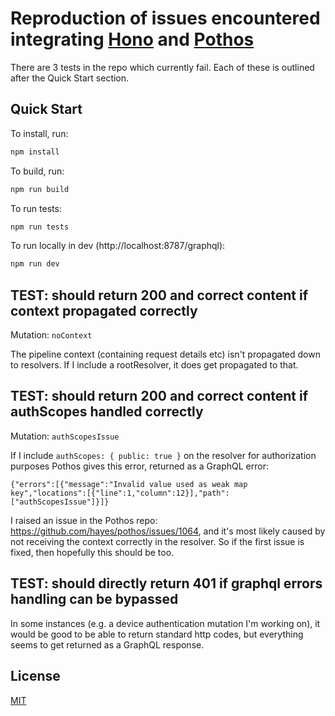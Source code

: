 # Reproduction of issues encountered integrating [Hono](https://github.com/honojs/hono) and [Pothos](https://github.com/hayes/pothos)
There are 3 tests in the repo which currently fail. Each of these is outlined after the Quick Start section.

## Quick Start

To install, run:

```bash
npm install
```

To build, run:

```bash
npm run build
```
To run tests:

```bash
npm run tests
```

To run locally in dev (http://localhost:8787/graphql):

```bash
npm run dev
```

## TEST: should return 200 and correct content if context propagated correctly

Mutation: `noContext`

The pipeline context (containing request details etc) isn't propagated down to resolvers. If I include a rootResolver, it does get propagated to that.

## TEST: should return 200 and correct content if authScopes handled correctly

Mutation: `authScopesIssue`

If I include `authScopes: { public: true }` on the resolver for authorization purposes Pothos gives this error, returned as a GraphQL error:
````
{"errors":[{"message":"Invalid value used as weak map key","locations":[{"line":1,"column":12}],"path":["authScopesIssue"]}]}
````

I raised an issue in the Pothos repo: https://github.com/hayes/pothos/issues/1064, and it's most likely caused by not receiving the context correctly in the resolver. So if the first issue is fixed, then hopefully this should be too.

## TEST: should directly return 401 if graphql errors handling can be bypassed

In some instances (e.g. a device authentication mutation I'm working on), it would be good to be able to return standard http codes, but everything seems to get returned as a GraphQL response.

## License

[MIT](LICENSE)
